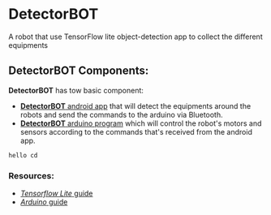 # DetectorBOT

A robot that use TensorFlow lite object-detection app to collect the different equipments

## DetectorBOT Components:
**DetectorBOT** has tow basic component:
- [**DetectorBOT** android app](https://github.com/MustafaSmesem/DetectorBOT/tree/master/android) that will detect the equipments around the robots and send the commands to the arduino via Bluetooth.
- [**DetectorBOT** arduino program](https://github.com/MustafaSmesem/DetectorBOT/tree/master/arduino) which will control the robot's motors and sensors according to the commands that's received from the android app.

```
hello cd 
```
### Resources:
- [*Tensorflow Lite* guide](https://www.tensorflow.org/lite/guide)
- [*Arduino* guide](https://www.arduino.cc/en/Guide/HomePage)